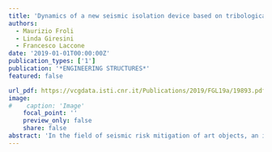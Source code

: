 ```yaml
---
title: 'Dynamics of a new seismic isolation device based on tribological smooth rocking (TROCKSISD)'
authors:
  - Maurizio Froli
  - Linda Giresini
  - Francesco Laccone
date: '2019-01-01T00:00:00Z'
publication_types: ['1']
publication: '*ENGINEERING STRUCTURES*'
featured: false

url_pdf: https://vcgdata.isti.cnr.it/Publications/2019/FGL19a/19893.pdf
image:
#    caption: 'Image'
    focal_point: ''
    preview_only: false
    share: false
abstract: 'In the field of seismic risk mitigation of art objects, an innovative isolation device is here il-lustrated. The device, called TROCKSISD (Tribological ROCKing Seismic ISolation Device), couples multiple components to dissipate energy and control smooth rocking: spherical con-tact surfaces with frictional layers, elastic springs ensuring re-centering and viscous elastic dampers. The conceptual idea is described and the equations of motions of the two degrees of freedom system presented, discussing the performance-based structural behaviour and the mechanical/geometric parameters involved. Moreover, dynamic analyses are performed to understand the role of the frictional layers with respect to the peripheral dampers in the miti-gation of motion under spectrum compatible seismic records. The results in terms of rocking spectra are presented and comparisons with the equivalent single degree of freedom system without the isolation device are made.'
---
```


